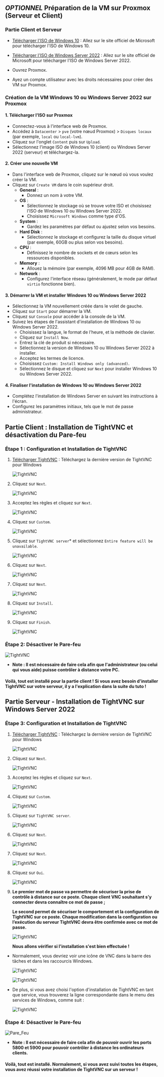 ## *OPTIONNEL* Préparation de la VM sur Proxmox (Serveur et Client) 

### Partie Client et Serveur

- [Télécharger l'ISO de Windows 10](https://www.microsoft.com/fr-fr/software-download/windows10/) : Allez sur le site officiel de Microsoft pour télécharger l'ISO de Windows 10.

- [Télécharger l'ISO de Windows Server 2022](https://www.microsoft.com/en-us/evalcenter/evaluate-windows-server-2022) : Allez sur le site officiel de Microsoft pour télécharger l'ISO de Windows Server 2022.

- Ouvrez Proxmox.

- Ayez un compte utilisateur avec les droits nécessaires pour créer des VM sur Proxmox.

### Création de la VM Windows 10 ou Windows Server 2022 sur Proxmox

#### 1. Télécharger l'ISO sur Proxmox

- Connectez-vous à l'interface web de Proxmox.
- Accédez à `Datacenter` > `pve` (votre nœud Proxmox) > `Disques locaux` (par exemple, `local` ou `local-lvm`).
- Cliquez sur l'onglet `Content` puis sur `Upload`.
- Sélectionnez l'image ISO de Windows 10 (client) ou Windows Server 2022 (serveur) et téléchargez-la.

#### 2. Créer une nouvelle VM

- Dans l'interface web de Proxmox, cliquez sur le nœud où vous voulez créer la VM.
- Cliquez sur `Create VM` dans le coin supérieur droit.
  - **General** :
    - Donnez un nom à votre VM.
  - **OS** :
    - Sélectionnez le stockage où se trouve votre ISO et choisissez l'ISO de Windows 10 ou Windows Server 2022.
    - Choisissez `Microsoft Windows` comme type d'OS.
  - **System** :
    - Gardez les paramètres par défaut ou ajustez selon vos besoins.
  - **Hard Disk** :
    - Sélectionnez le stockage et configurez la taille du disque virtuel (par exemple, 60GB ou plus selon vos besoins).
  - **CPU** :
    - Définissez le nombre de sockets et de cœurs selon les ressources disponibles.
  - **Memory** :
    - Allouez la mémoire (par exemple, 4096 MB pour 4GB de RAM).
  - **Network** :
    - Configurez l'interface réseau (généralement, le mode par défaut `virtio` fonctionne bien).

#### 3. Démarrer la VM et installer Windows 10 ou Windows Server 2022

- Sélectionnez la VM nouvellement créée dans le volet de gauche.
- Cliquez sur `Start` pour démarrer la VM.
- Cliquez sur `Console` pour accéder à la console de la VM.
- Suivez les étapes de l'assistant d'installation de Windows 10 ou Windows Server 2022.
  - Choisissez la langue, le format de l'heure, et la méthode de clavier.
  - Cliquez sur `Install Now`.
  - Entrez la clé de produit si nécessaire.
  - Sélectionnez la version de Windows 10 ou Windows Server 2022 à installer.
  - Acceptez les termes de licence.
  - Choisissez `Custom: Install Windows only (advanced)`.
  - Sélectionnez le disque et cliquez sur `Next` pour installer Windows 10 ou Windows Server 2022.

#### 4. Finaliser l'installation de Windows 10 ou Windows Server 2022

- Complétez l'installation de Windows Server en suivant les instructions à l'écran.
- Configurez les paramètres initiaux, tels que le mot de passe administrateur.

## Partie Client : Installation de TightVNC et désactivation du Pare-feu

### Étape 1 : Configuration et Installation de TightVNC

1. [Télécharger TightVNC](https://www.tightvnc.com/download.php) : Téléchargez la dernière version de TightVNC pour Windows 
   
   ![TightVNC](images/Installation_TightVNC_1.png)

2. Cliquez sur `Next`.

   ![TightVNC](images/Installation_TightVNC_2.png)

3. Acceptez les règles et cliquez sur `Next`.

   ![TightVNC](images/Installation_TightVNC_3.png)

4. Cliquez sur `Custom`.

   ![TightVNC](images/Installation_TightVNC_4.png)

5. Cliquez sur `TightVNC server`* et sélectionnez `Entire feature will be unavailable`.

   ![TightVNC](images/Installation_TightVNC_5.png)

6. Cliquez sur `Next`.

   ![TightVNC](images/Installation_TightVNC_6.png)

7. Cliquez sur `Next`.

   ![TightVNC](images/Installation_TightVNC_7.png)

8. Cliquez sur `Install`.

   ![TightVNC](images/Installation_TightVNC_8.png)

9. Cliquez sur `Finish`.

   ![TightVNC](images/Installation_TightVNC_9.png)

### Étape 2: Désactiver le Pare-feu

   ![TightVNC](images/pare_feu_client.png)

- **Note : Il est nécessaire de faire cela afin que l'administrateur (ou celui qui vous aide) puisse contrôler à distance votre PC.**

#### Voilà, tout est installé pour la partie client ! Si vous avez besoin d'installer TightVNC sur votre serveur, il y a l'explication dans la suite du tuto !

## Partie Serveur - Installation de TightVNC sur Windows Server 2022

### Étape 3: Configuration et Installation de TightVNC

1. [Télécharger TightVNC](https://www.tightvnc.com/download.php) : Téléchargez la dernière version de TightVNC pour Windows 
   
   ![TightVNC](images/Installation_TightVNC_1.png)

2. Cliquez sur `Next`.

   ![TightVNC](images/Installation_TightVNC_2.png)

3. Acceptez les règles et cliquez sur `Next`.

   ![TightVNC](images/Installation_TightVNC_3.png)

4. Cliquez sur `Custom`.

   ![TightVNC](images/Installation_TightVNC_4.png)

5. Cliquez sur `TightVNC server`.

   ![TightVNC](images/Installation_TightVNC_11.png)

6. Cliquez sur `Next`.

   ![TightVNC](images/Installation_TightVNC_11.png)

7. Cliquez sur `Next`.

   ![TightVNC](images/install_server.png)

8. Cliquez sur `Oui`.

   ![TightVNC](images/install_server1.png)

9. **Le premier mot de passe va permettre de sécuriser la prise de contrôle à distance sur ce poste. Chaque client VNC souhaitant s’y connecter devra connaître ce mot de passe ;**

   **Le second permet de sécuriser le comportement et la configuration de TightVNC sur ce poste. Chaque modification dans la configuration ou l’exécution du serveur TightVNC devra être confirmée avec ce mot de passe.**

   ![TightVNC](images/Installation_TightVNC_10.png)

   **Nous allons vérifier si l'installation s'est bien effectuée !**

- Normalement, vous devriez voir une icône de VNC dans la barre des tâches et dans les raccourcis Windows.

   ![TightVNC](images/install_server3.png)

   ![TightVNC](images/install_server4.png)

- De plus, si vous avez choisi l'option d'installation de TightVNC en tant que service, vous trouverez la ligne correspondante dans le menu des services de Windows, comme suit :

   ![TightVNC](images/install_server5.png)

### Étape 4: Désactiver le Pare-feu

   ![Pare_Feu](images/Pare_feu_server.png)

- **Note : Il est nécessaire de faire cela afin de pouvoir ouvrir les ports 5800 et 5900 pour pouvoir contrôler à distance les ordinateurs clients.**

#### Voilà, tout est installé. Normalement, si vous avez suivi toutes les étapes, vous avez réussi votre installation de TightVNC sur un serveur !








  



